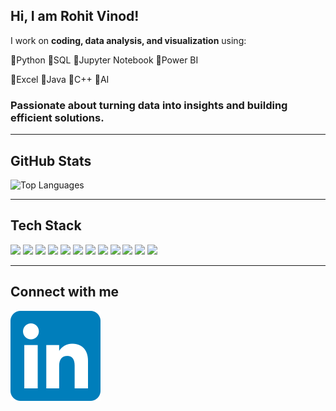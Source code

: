##  Hi, I am **Rohit Vinod**! 

I work on **coding, data analysis, and visualization** using:

🔹Python
🔹SQL
🔹Jupyter Notebook
🔹Power BI

🔹Excel
🔹Java
🔹C++
🔹AI


### Passionate about turning data into insights and building efficient solutions.

--------------------------------------------------------------------------------------------------------------------------------------------------------------------

##  GitHub Stats


![Top Languages](https://github-readme-stats.vercel.app/api/top-langs/?username=Rohit-968&layout=compact&theme=radical)


---------------------------------------------------------------------------------------------------------------------------------------------------------------------------------------------------------------

##  Tech Stack

<div>
  <img src="https://img.shields.io/badge/-Python-3776AB?style=for-the-badge&logo=python&logoColor=FFD43B" height="40" />
  <img src="https://img.shields.io/badge/-MySQL-4479A1?style=for-the-badge&logo=mysql&logoColor=white" height="40" />
  <img src="https://img.shields.io/badge/-Java-007396?style=for-the-badge&logo=java&logoColor=white" height="40" />
  <img src="https://img.shields.io/badge/-C-00599C?style=for-the-badge&logo=c&logoColor=white" height="40" />
  <img src="https://img.shields.io/badge/-C++-00599C?style=for-the-badge&logo=c%2B%2B&logoColor=white" height="40" />
  <img src="https://img.shields.io/badge/-Power%20BI-F2C811?style=for-the-badge&logo=power-bi&logoColor=black" height="40" />
  <img src="https://img.shields.io/badge/-Jupyter-F37626?style=for-the-badge&logo=jupyter&logoColor=white" height="40" />
  <img src="https://img.shields.io/badge/-Excel-217346?style=for-the-badge&logo=microsoft-excel&logoColor=white" height="40" />
  <img src="https://img.shields.io/badge/-Pandas-150458?style=for-the-badge&logo=pandas&logoColor=white" height="40" />
  <img src="https://img.shields.io/badge/-Scikit--Learn-F7931E?style=for-the-badge&logo=scikit-learn&logoColor=white" height="40" />
  <img src="https://img.shields.io/badge/-Matplotlib-11557C?style=for-the-badge&logo=matplotlib&logoColor=white" height="40" />
  <img src="https://img.shields.io/badge/-Seaborn-3E6B9C?style=for-the-badge&logo=seaborn&logoColor=white" height="40" />
</div>



---------------------------------------------------------------------------------------------------------------------------------------------------------------------------------------------------------------

##  Connect with me

[![LinkedIn](./LinkedIn_icon.svg)](https://www.linkedin.com/in/rohit-vinod-89466a381/)  












<!--
**Rohit-968/Rohit-968** is a ✨ _special_ ✨ repository because its `README.md` (this file) appears on your GitHub profile.

Here are some ideas to get you started:

- 🔭 I’m currently working on ...
- 🌱 I’m currently learning ...
- 👯 I’m looking to collaborate on ...
- 🤔 I’m looking for help with ...
- 💬 Ask me about ...
- 📫 How to reach me: ...
- 😄 Pronouns: ...
- ⚡ Fun fact: ...
-->
